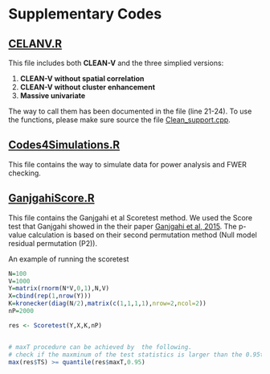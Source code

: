 # Supplementary Codes 

## [CELANV.R](https://github.com/RuyiPan/Code4Review-CLEAN-V/blob/main/CLEANV.R)
This file includes both **CLEAN-V** and the three simplied versions:
1. **CLEAN-V without spatial correlation**
2. **CLEAN-V without cluster enhancement**
3. **Massive univariate**

The way to call them has been documented in the file (line 21-24).
To use the functions, please make sure source the file [Clean_support.cpp](https://github.com/RuyiPan/Code4Review-CLEAN-V/blob/main/Clean_support.cpp).

## [Codes4Simulations.R](https://github.com/RuyiPan/Code4Review-CLEAN-V/blob/main/Code4Simulations.R)
This file contains the way to simulate data for power analysis and FWER checking.

## [GanjgahiScore.R](https://github.com/RuyiPan/Code4Review-CLEAN-V/blob/main/GanScore.R)
This file contains the Ganjgahi et al Scoretest method.  We used the Score test that Ganjgahi showed in the their paper [Ganjgahi et al, 2015](https://doi.org/10.1016/j.neuroimage.2015.03.005). The p-value calculation is based on their second permutation method (Null model residual permutation (P2)).


An example of running the scoretest 
```R
N=100
V=1000
Y=matrix(rnorm(N*V,0,1),N,V)
X=cbind(rep(1,nrow(Y)))
K=kronecker(diag(N/2),matrix(c(1,1,1,1),nrow=2,ncol=2))
nP=2000

res <- Scoretest(Y,X,K,nP)


# maxT procedure can be achieved by  the following.
# check if the maxminum of the test statistics is larger than the 0.95th quantile of the permuted maximum test statistics.
max(res$TS) >= quantile(res$maxT,0.95) 
```